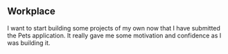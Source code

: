 ## Workplace

I want to start building some projects of my own now that I have submitted the Pets application. It really gave me some motivation and confidence as I was building it. 



